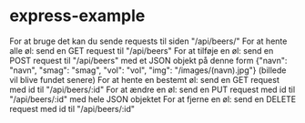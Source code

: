 ﻿# express-example
 For at bruge det kan du sende requests til siden "/api/beers/"
 For at hente alle øl: send en GET request til "/api/beers"
 For at tilføje en øl: send en POST request til "/api/beers" med et JSON objekt på denne form {"navn": "navn", "smag": "smag", "vol": "vol", "img": "/images/(navn).jpg"} (billede vil blive fundet senere)
 For at hente en bestemt øl: send en GET request med id til "/api/beers/:id"
 For at ændre en øl: send en PUT request med id til "/api/beers/:id" med hele JSON objektet
 For at fjerne en øl: send en DELETE request med id til "/api/beers/:id"
